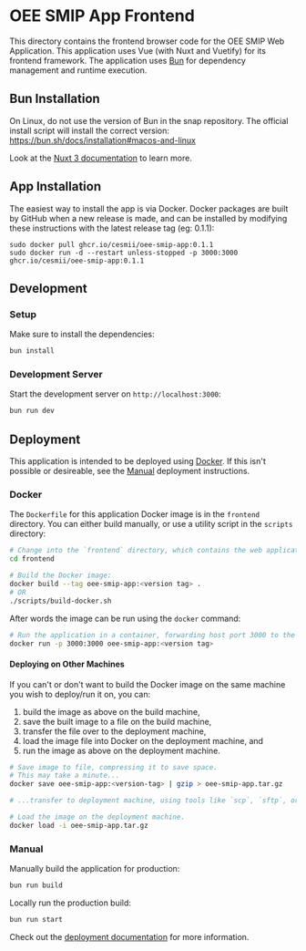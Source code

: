 # OEE SMIP App Frontend

This directory contains the frontend browser code for the OEE SMIP Web Application. This application uses Vue (with Nuxt and Vuetify) for its frontend framework. The application uses [Bun](https://bun.sh/) for dependency management and runtime execution.

## Bun Installation

On Linux, do not use the version of Bun in the snap repository. The official install script will install the correct version: https://bun.sh/docs/installation#macos-and-linux

Look at the [Nuxt 3 documentation](https://nuxt.com/docs/getting-started/introduction) to learn more.

## App Installation

The easiest way to install the app is via Docker. Docker packages are built by GitHub when a new release is made, and can be installed by modifying these instructions with the latest release tag (eg: 0.1.1):

```
sudo docker pull ghcr.io/cesmii/oee-smip-app:0.1.1
sudo docker run -d --restart unless-stopped -p 3000:3000 ghcr.io/cesmii/oee-smip-app:0.1.1
```

## Development

### Setup

Make sure to install the dependencies:

```bash
bun install
```

### Development Server

Start the development server on `http://localhost:3000`:

```bash
bun run dev
```

## Deployment

This application is intended to be deployed using [Docker](#docker). If this isn't possible or desireable, see the [Manual](#manual) deployment instructions.

### Docker

The `Dockerfile` for this application Docker image is in the `frontend` directory. You can either build manually, or use a utility script in the `scripts` directory:

```sh
# Change into the `frontend` directory, which contains the web application.
cd frontend

# Build the Docker image:
docker build --tag oee-smip-app:<version tag> .
# OR
./scripts/build-docker.sh
```

After words the image can be run using the `docker` command:

```sh
# Run the application in a container, forwarding host port 3000 to the server running on port 3000.
docker run -p 3000:3000 oee-smip-app:<version tag>
```

#### Deploying on Other Machines

If you can't or don't want to build the Docker image on the same machine you wish to deploy/run it on, you can:

1. build the image as above on the build machine,
2. save the built image to a file on the build machine,
3. transfer the file over to the deployment machine,
4. load the image file into Docker on the deployment machine, and
5. run the image as above on the deployment machine.

```sh
# Save image to file, compressing it to save space.
# This may take a minute...
docker save oee-smip-app:<version-tag> | gzip > oee-smip-app.tar.gz

# ...transfer to deployment machine, using tools like `scp`, `sftp`, or other file transfer software...

# Load the image on the deployment machine.
docker load -i oee-smip-app.tar.gz
```

### Manual

Manually build the application for production:

```bash
bun run build
```

Locally run the production build:

```bash
bun run start
```

Check out the [deployment documentation](https://nuxt.com/docs/getting-started/deployment) for more information.

